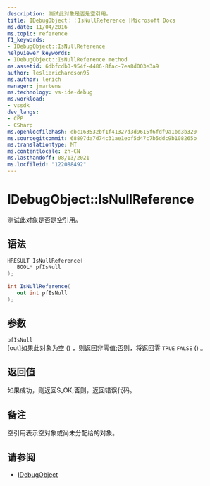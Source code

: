 ```yaml
---
description: 测试此对象是否是空引用。
title: IDebugObject：：IsNullReference |Microsoft Docs
ms.date: 11/04/2016
ms.topic: reference
f1_keywords:
- IDebugObject::IsNullReference
helpviewer_keywords:
- IDebugObject::IsNullReference method
ms.assetid: 6dbfcdb0-954f-4486-8fac-7ea8d003e3a9
author: leslierichardson95
ms.author: lerich
manager: jmartens
ms.technology: vs-ide-debug
ms.workload:
- vssdk
dev_langs:
- CPP
- CSharp
ms.openlocfilehash: dbc163532bf1f41327d3d9615f6fdf9a1bd3b320
ms.sourcegitcommit: 68897da7d74c31ae1ebf5d47c7b5ddc9b108265b
ms.translationtype: MT
ms.contentlocale: zh-CN
ms.lasthandoff: 08/13/2021
ms.locfileid: "122088492"
---
```

# <a name="idebugobjectisnullreference"></a>IDebugObject::IsNullReference
测试此对象是否是空引用。

## <a name="syntax"></a>语法

```cpp
HRESULT IsNullReference( 
   BOOL* pfIsNull
);
```

```csharp
int IsNullReference(
   out int pfIsNull
);
```

## <a name="parameters"></a>参数
`pfIsNull`\
[out]如果此对象为空 () ，则返回非零值;否则，将返回零 `TRUE` `FALSE` () 。

## <a name="return-value"></a>返回值
 如果成功，则返回S_OK;否则，返回错误代码。

## <a name="remarks"></a>备注
 空引用表示空对象或尚未分配给的对象。

## <a name="see-also"></a>请参阅
- [IDebugObject](../../../extensibility/debugger/reference/idebugobject.md)
